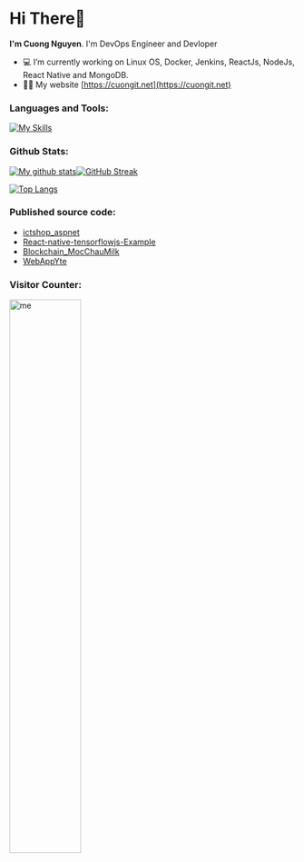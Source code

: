 <h1>Hi There👋</h1>

<b>I'm Cuong Nguyen</b>. I'm DevOps Engineer and Devloper
- 💻 I’m currently working on Linux OS, Docker, Jenkins, ReactJs, NodeJs, React Native and MongoDB.
- 👨‍💻 My website [https://cuongit.net](https://cuongit.net)

### Languages and Tools:
[![My Skills](https://skillicons.dev/icons?i=linux,docker,jenkins,git,vscode,js,mongodb,nodejs,react,net)](https://skillicons.dev)

### Github Stats:

[![My github stats](https://github-readme-stats.vercel.app/api?username=cuongyd196&count_private=true&show_icons=true&hide_border=true&&theme=tokyonight)](https://github.com/cuongyd196)[![GitHub Streak](https://github-readme-streak-stats.herokuapp.com?user=cuongyd196&theme=tokyonight&date_format=M%20j%5B%2C%20Y%5D)](https://git.io/streak-stats)

[![Top Langs](https://github-readme-stats.vercel.app/api/top-langs/?username=cuongyd196&layout=compact&hide=makefile,c++&hide_border=true&&theme=tokyonight)](https://github.com/cuongyd196)

### Published source code:

- [ictshop_aspnet](https://github.com/Cuongyd196/ictshop_aspnet)
- [React-native-tensorflowjs-Example](https://github.com/Cuongyd196/React-native-tensorflowjs-Example)
- [Blockchain_MocChauMilk](https://github.com/Cuongyd196/Blockchain_MocChauMilk)
- [WebAppYte](https://github.com/Cuongyd196/WebAppYte)

### Visitor Counter:

<img alt="me" width="50%" src="https://profile-counter.glitch.me/cuongyd196/count.svg" />


